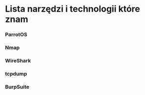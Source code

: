 # Lista narzędzi i technologii które znam


### ParrotOS

### Nmap 

### WireShark
### tcpdump 

### BurpSuite

